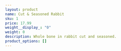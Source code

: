 ```yaml
---
layout: product
name: Cut & Seasoned Rabbit
sku: 1
price: 17.99
weight__display_: "0"
weight: 0
description: Whole bone in rabbit cut and seasoned.
product_options: []
---
```

